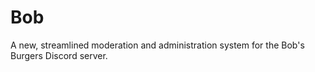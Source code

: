 # Bob
A new, streamlined moderation and administration system for the Bob's Burgers Discord server. 
